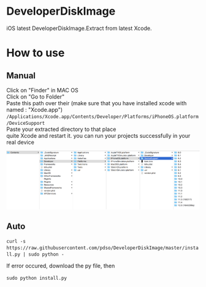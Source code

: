 
# DeveloperDiskImage

iOS latest DeveloperDiskImage.Extract from latest Xcode.

# How to use

## Manual

Click on "Finder" in MAC OS  
Click on "Go to Folder"  
Paste this path over their (make sure that you have installed xcode with named : "Xcode.app") `/Applications/Xcode.app/Contents/Developer/Platforms/iPhoneOS.platform/DeviceSupport`   
Paste your extracted directory to that place  
quite Xcode and restart it. you can run your projects successfully in your real device  

![DeveloperDiskImage](DeveloperDiskImage.png)

## Auto

`curl -s https://raw.githubusercontent.com/pdso/DeveloperDiskImage/master/install.py | sudo python -`

If error occured, download the py file, then

`sudo python install.py`
